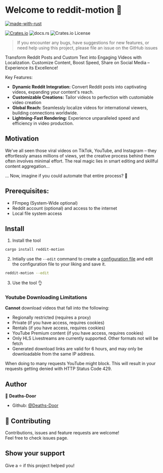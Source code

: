 # Welcome to reddit-motion 👋

[![made-with-rust](http://ForTheBadge.com/images/badges/made-with-rust.svg)](https://www.rust-lang.org/)

[![Crates.io](https://img.shields.io/crates/v/reddit-motion.svg)]([https://www.rust-lang.org/](https://crates.io/crates/reddit-motion))
![docs.rs](https://img.shields.io/docsrs/reddit-motion)
![Crates.io License](https://img.shields.io/crates/l/reddit-motion)

> If you encounter any bugs, have suggestions for new features, or need help using this project, please file an issue on the GitHub issues

Transform Reddit Posts and Custom Text into Engaging Videos with Localization. Customize Content, Boost Speed, Share on Social Media – Experience its Excellence!

Key Features:

* **Dynamic Reddit Integration:** Convert Reddit posts into captivating videos, expanding your content's reach.
* **Customizable Creations:** Tailor videos to perfection with customiable video creation
* **Global Reach:** Seamlessly localize videos for international viewers, building connections worldwide.
* **Lightning-Fast Rendering:** Experience unparalleled speed and efficiency in video production.

## Motivation

We've all seen those viral videos on TikTok, YouTube, and Instagram – they effortlessly amass millions of views, yet the creative process behind them often involves minimal effort. The real magic lies in smart editing and skillful content aggregation...

... Now, imagine if you could automate that entire process? 🤯

## Prerequisites:

- FFmpeg (System-Wide optional)
- Reddit account (optional) and access to the internet
- Local file system access

## Install

1. Install the tool 
```bash
cargo install reddit-motion
```
2. Intially use the `--edit` command to create a [configuration file](https://github.com/Deaths-Door/reddit-motion/blob/main/CONFIGURATION.md) and edit the configuration file to your liking and save it.

```bash
reddit-motion --edit
```
3. Use the tool 👌

### Youtube Downloading Limitations

**Cannot** download videos that fall into the following:
- Regionally restricted (requires a proxy)
- Private (if you have access, requires cookies)
- Rentals (if you have access, requires cookies)
- YouTube Premium content (if you have access, requires cookies)
- Only HLS Livestreams are currently supported. Other formats not will be fetch
- Generated download links are valid for 6 hours, and may only be downloadable from the same IP address.

When doing to many requests YouTube might block. This will result in your requests getting denied with HTTP Status Code 429.

## Author

👤 **Deaths-Door**

* Github: [@Deaths-Door](https://github.com/Deaths-Door)

## 🤝 Contributing

Contributions, issues and feature requests are welcome!<br />Feel free to check issues page.

## Show your support

Give a ⭐️ if this project helped you!